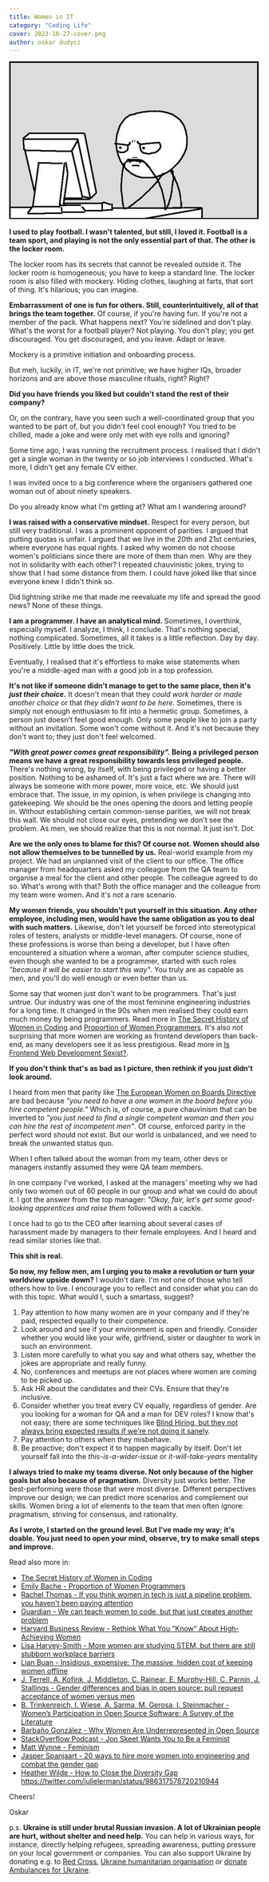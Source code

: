 ```yaml
---
title: Women in IT
category: "Coding Life"
cover: 2023-10-27-cover.png
author: oskar dudycz
---
```


![cover](2023-10-27-cover.png)

**I used to play football. I wasn't talented, but still, I loved it. Football is a team sport, and playing is not the only essential part of that. The other is the locker room.**

The locker room has its secrets that cannot be revealed outside it. The locker room is homogeneous; you have to keep a standard line. The locker room is also filled with mockery. Hiding clothes, laughing at farts, that sort of thing. It's hilarious; you can imagine. 

**Embarrassment of one is fun for others. Still, counterintuitively, all of that brings the team together.** Of course, if you're having fun. If you're not a member of the pack. What happens next? You're sidelined and don't play. What's the worst for a football player? Not playing. You don't play; you get discouraged. You get discouraged, and you leave. Adapt or leave. 

Mockery is a primitive initiation and onboarding process.

But meh, luckily, in IT, we're not primitive; we have higher IQs, broader horizons and are above those masculine rituals, right? Right?

**Did you have friends you liked but couldn't stand the rest of their company?**

Or, on the contrary, have you seen such a well-coordinated group that you wanted to be part of, but you didn't feel cool enough? You tried to be chilled, made a joke and were only met with eye rolls and ignoring?

Some time ago, I was running the recruitment process. I realised that I didn't get a single woman in the twenty or so job interviews I conducted. What's more, I didn't get any female CV either.

I was invited once to a big conference where the organisers gathered one woman out of about ninety speakers.

Do you already know what I'm getting at? What am I wandering around?

**I was raised with a conservative mindset.** Respect for every person, but still very traditional. I was a prominent opponent of parities. I argued that putting quotas is unfair. I argued that we live in the 20th and 21st centuries, where everyone has equal rights. I asked why women do not choose women's politicians since there are more of them than men. Why are they not in solidarity with each other? I repeated chauvinistic jokes, trying to show that I had some distance from them. I could have joked like that since everyone knew I didn't think so. 

Did lightning strike me that made me reevaluate my life and spread the good news? None of these things.

**I am a programmer. I have an analytical mind.** Sometimes, I overthink, especially myself. I analyze, I think, I conclude. That's nothing special, nothing complicated. Sometimes, all it takes is a little reflection. Day by day. Positively. Little by little does the trick.

Eventually, I realised that it's effortless to make wise statements when you're a middle-aged man with a good job in a top profession. 

**It's not like if someone didn't manage to get to the same place, then it's _just their choice_.** It doesn't mean that they _could work harder_ or _made another choice_ or that _they didn't want to be here_. Sometimes, there is simply not enough enthusiasm to fit into a hermetic group. Sometimes, a person just doesn't feel good enough. Only some people like to join a party without an invitation. Some won't come without it. And it's not because they don't want to; they just don't feel welcomed.

**_"With great power comes great responsibility"._ Being a privileged person means we have a great responsibility towards less privileged people.** There's nothing wrong, by itself, with being privileged or having a better position. Nothing to be ashamed of. It's just a fact where we are. There will always be someone with more power, more voice, etc. We should just embrace that. The issue, in my opinion, is when privilege is changing into gatekeeping. We should be the ones opening the doors and letting people in. Without establishing certain common-sense parities, we will not break this wall. We should not close our eyes, pretending we don't see the problem. As men, we should realize that this is not normal. It just isn't. Dot.

**Are we the only ones to blame for this? Of course not. Women should also not allow themselves to be tunnelled by us.** Real-world example from my project. We had an unplanned visit of the client to our office. The office manager from headquarters asked my colleague from the QA team to organise a meal for the client and other people. The colleague agreed to do so. What's wrong with that? Both the office manager and the colleague from my team were women. And it's not a rare scenario.

**My women friends, you shouldn't put yourself in this situation. Any other employee, including men, would have the same obligation as you to deal with such matters.** Likewise, don't let yourself be forced into stereotypical roles of testers, analysts or middle-level managers. Of course, none of these professions is worse than being a developer, but I have often encountered a situation where a woman, after computer science studies, even though she wanted to be a programmer, started with such roles _"because it will be easier to start this way"_. You truly are as capable as men, and you'll do well enough or even better than us.

Some say that women just don't want to be programmers. That's just untrue. Our industry was one of the most feminine engineering industries for a long time. It changed in the 90s when men realised they could earn much money by being programmers. Read more in [The Secret History of Women in Coding](https://www.nytimes.com/2019/02/13/magazine/women-coding-computer-programming.html) and [Proportion of Women Programmers](https://coding-is-like-cooking.info/2017/04/proportion-of-women-programmers/). It's also not surprising that more women are working as frontend developers than back-end, as many developers see it as less prestigious. Read more in [Is Frontend Web Development Sexist?](https://melissamcewen.medium.com/is-frontend-development-sexist-220040c952b1). 

**If you don't think that's as bad as I picture, then rethink if you just didn't look around.**

I heard from men that parity like [The European Women on Boards Directive](https://www.iod.com/resources/blog/inclusion-and-diversity/the-european-women-on-boards-directive-what-it-means-and-why-it-matters/) are bad because _"you need to have a one women in the board before you hire competent people."_ Which is, of course, a pure chauvinism that can be inverted to _"you just need to find a single competent woman and then you can hire the rest of incompetent men"_. Of course, enforced parity in the perfect word should not exist. But our world is unbalanced, and we need to break the unwanted status quo.

When I often talked about the woman from my team, other devs or managers instantly assumed they were QA team members. 

In one company I've worked, I asked at the managers' meeting why we had only two women out of 60 people in our group and what we could do about it. I got the answer from the top manager: _"Okay, fair, let's get some good-looking apprentices and raise them_ followed with a cackle.

I once had to go to the CEO after learning about several cases of harassment made by managers to their female employees. And I heard and read similar stories like that.

**This shit is real.**

**So now, my fellow men, am I urging you to make a revolution or turn your worldview upside down?** I wouldn't dare. I'm not one of those who tell others how to live. I encourage you to reflect and consider what you can do with this topic. What would I, such a smartass, suggest?

1. Pay attention to how many women are in your company and if they're paid, respected equally to their competence.
2. Look around and see if your environment is open and friendly. Consider whether you would like your wife, girlfriend, sister or daughter to work in such an environment.
3. Listen more carefully to what you say and what others say, whether the jokes are appropriate and really funny.
4. No, conferences and meetups are not places where women are coming to be picked up.
5. Ask HR about the candidates and their CVs. Ensure that they're inclusive.
6. Consider whether you treat every CV equally, regardless of gender. Are you looking for a woman for QA and a man for DEV roles? I know that's not easy; there are some techniques like [Blind Hiring, but they not always bring expected results if we're not doing it sanely](https://hbr.org/2023/06/when-blind-hiring-advances-dei-and-when-it-doesnt).
7. Pay attention to others when they misbehave.
8. Be proactive; don't expect it to happen magically by itself. Don't let yourself fall into the _this-is-a-wider-issue_ or _it-will-take-years_ mentality

**I always tried to make my teams diverse. Not only because of the higher goals but also because of pragmatism.** Diversity just works better. The best-performing were those that were most diverse. Different perspectives improve our design; we can predict more scenarios and complement our skills. Women bring a lot of elements to the team that men often ignore: pragmatism, striving for consensus, and rationality.

**As I wrote, I started on the ground level. But I've made my way; it's doable. You just need to open your mind, observe, try to make small steps and improve.**

Read also more in:
- [The Secret History of Women in Coding](https://www.nytimes.com/2019/02/13/magazine/women-coding-computer-programming.html)
- [Emily Bache - Proportion of Women Programmers](https://coding-is-like-cooking.info/2017/04/proportion-of-women-programmers/)
- [Rachel Thomas - If you think women in tech is just a pipeline problem, you haven't been paying attention](https://medium.com/tech-diversity-files/if-you-think-women-in-tech-is-just-a-pipeline-problem-you-haven-t-been-paying-attention-cb7a2073b996)
- [Guardian - We can teach women to code, but that just creates another problem](https://www.theguardian.com/technology/2017/mar/14/tech-women-code-workshops-developer-jobs)
- [Harvard Business Review - Rethink What You “Know” About High-Achieving Women](https://hbr.org/2014/12/rethink-what-you-know-about-high-achieving-women)
- [Lisa Harvey-Smith - More women are studying STEM, but there are still stubborn workplace barriers](https://theconversation.com/more-women-are-studying-stem-but-there-are-still-stubborn-workplace-barriers-190839)
- [Lian Buan - Insidious, expensive: The massive, hidden cost of keeping women offline](https://www.rappler.com/newsbreak/in-depth/massive-hidden-cost-keeping-women-offline-digital-gender-divide/)
- [J. Terrell, A. Kofink, J. Middleton, C. Rainear, E. Murphy-Hill​, C. Parnin, J. Stallings - Gender differences and bias in open source: pull request acceptance of women versus men](https://peerj.com/articles/cs-111/)
- [B. Trinkenreich, I. Wiese, A. Sarma, M. Gerosa, I. Steinmacher - Women’s Participation in Open Source Software: A Survey of the Literature](https://biancatrink.github.io/files/papers/TOSEM2021.pdf)
- [Barbaño González - Why Women Are Underrepresented in Open Source](https://thenewstack.io/why-women-are-underrepresented-in-open-source/)
- [StackOverflow Podcast - Jon Skeet Wants You to Be a Feminist](https://soundcloud.com/stack-exchange/podcast-123-jon-skeet-wants-you-to-be-a-feminist)
- [Matt Wynne - Feminism](https://mattwynne.net/feminism)
- [Jasper Spanjaart - 20 ways to hire more women into engineering and combat the gender gap](https://totalent.eu/20-ways-to-hire-more-women-into-engineering-and-combat-the-gender-gap/)
- [Heather Wilde - How to Close the Diversity Gap](https://www.youtube.com/watch?v=JQL4doMy73w)
https://twitter.com/julielerman/status/986317578720210944

Cheers!

Oskar

p.s. **Ukraine is still under brutal Russian invasion. A lot of Ukrainian people are hurt, without shelter and need help.** You can help in various ways, for instance, directly helping refugees, spreading awareness, putting pressure on your local government or companies. You can also support Ukraine by donating e.g. to [Red Cross](https://www.icrc.org/pl/donate/ukraine), [Ukraine humanitarian organisation](https://savelife.in.ua/pl/donate/) or [donate Ambulances for Ukraine](https://www.gofundme.com/f/help-to-save-the-lives-of-civilians-in-a-war-zone).

